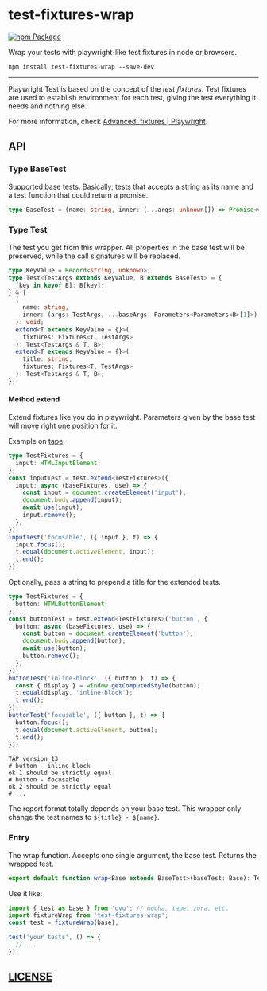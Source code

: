# test-fixtures-wrap

[![npm Package](https://img.shields.io/npm/v/test-fixtures-wrap?logo=npm "test-fixtures-wrap")](https://www.npmjs.com/package/test-fixtures-wrap)

Wrap your tests with playwright-like test fixtures in node or browsers.

```shell
npm install test-fixtures-wrap --save-dev
```

---

Playwright Test is based on the concept of the _test fixtures_. Test fixtures are used to establish environment for each test, giving the test everything it needs and nothing else.

For more information, check [Advanced: fixtures | Playwright][playwright-docs-test-fixtures].

[playwright-docs-test-fixtures]: https://playwright.dev/docs/test-fixtures/

## API

### Type BaseTest

Supported base tests. Basically, tests that accepts a string as its name and a test function that could return a promise.

```ts
type BaseTest = (name: string, inner: (...args: unknown[]) => Promise<void> | void) => unknown;
```

### Type Test

The test you get from this wrapper. All properties in the base test will be preserved, while the call signatures will be replaced.

```ts
type KeyValue = Record<string, unknown>;
type Test<TestArgs extends KeyValue, B extends BaseTest> = {
  [key in keyof B]: B[key];
} & {
  (
    name: string,
    inner: (args: TestArgs, ...baseArgs: Parameters<Parameters<B>[1]>) => Promise<void> | void,
  ): void;
  extend<T extends KeyValue = {}>(
    fixtures: Fixtures<T, TestArgs>
  ): Test<TestArgs & T, B>;
  extend<T extends KeyValue = {}>(
    title: string,
    fixtures: Fixtures<T, TestArgs>
  ): Test<TestArgs & T, B>;
};
```

#### Method extend

Extend fixtures like you do in playwright. Parameters given by the base test will move right one position for it.

Example on [tape](https://github.com/substack/tape):

```ts
type TestFixtures = {
  input: HTMLInputElement;
};
const inputTest = test.extend<TestFixtures>({
  input: async (baseFixtures, use) => {
    const input = document.createElement('input');
    document.body.append(input);
    await use(input);
    input.remove();
  },
});
inputTest('focusable', ({ input }, t) => {
  input.focus();
  t.equal(document.activeElement, input);
  t.end();
});
```

Optionally, pass a string to prepend a title for the extended tests.

```ts
type TestFixtures = {
  button: HTMLButtonElement;
};
const buttonTest = test.extend<TestFixtures>('button', {
  button: async (baseFixtures, use) => {
    const button = document.createElement('button');
    document.body.append(button);
    await use(button);
    button.remove();
  },
});
buttonTest('inline-block', ({ button }, t) => {
  const { display } = window.getComputedStyle(button);
  t.equal(display, 'inline-block');
  t.end();
});
buttonTest('focusable', ({ button }, t) => {
  button.focus();
  t.equal(document.activeElement, button);
  t.end();
});
```

```tap
TAP version 13
# button - inline-block
ok 1 should be strictly equal
# button - focusable
ok 2 should be strictly equal
# ...
```

The report format totally depends on your base test. This wrapper only change the test names to `${title} - ${name}`.

### Entry

The wrap function. Accepts one single argument, the base test. Returns the wrapped test.

```ts
export default function wrap<Base extends BaseTest>(baseTest: Base): Test<Record<string, unknown>, Base>
```

Use it like:

```ts
import { test as base } from 'uvu'; // mocha, tape, zora, etc.
import fixtureWrap from 'test-fixtures-wrap';
const test = fixtureWrap(base);

test('your tests', () => {
  // ...
});
```

## [LICENSE](LICENSE)
